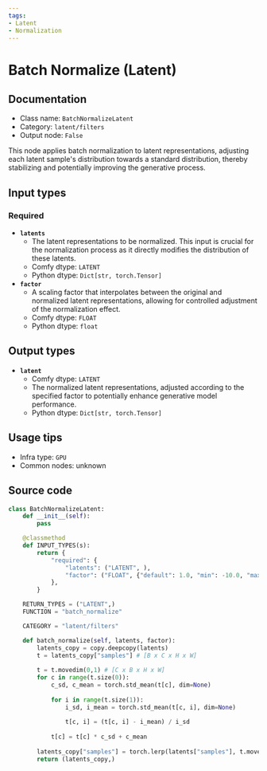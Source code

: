 ```yaml
---
tags:
- Latent
- Normalization
---
```


# Batch Normalize (Latent)
## Documentation
- Class name: `BatchNormalizeLatent`
- Category: `latent/filters`
- Output node: `False`

This node applies batch normalization to latent representations, adjusting each latent sample's distribution towards a standard distribution, thereby stabilizing and potentially improving the generative process.
## Input types
### Required
- **`latents`**
    - The latent representations to be normalized. This input is crucial for the normalization process as it directly modifies the distribution of these latents.
    - Comfy dtype: `LATENT`
    - Python dtype: `Dict[str, torch.Tensor]`
- **`factor`**
    - A scaling factor that interpolates between the original and normalized latent representations, allowing for controlled adjustment of the normalization effect.
    - Comfy dtype: `FLOAT`
    - Python dtype: `float`
## Output types
- **`latent`**
    - Comfy dtype: `LATENT`
    - The normalized latent representations, adjusted according to the specified factor to potentially enhance generative model performance.
    - Python dtype: `Dict[str, torch.Tensor]`
## Usage tips
- Infra type: `GPU`
- Common nodes: unknown


## Source code
```python
class BatchNormalizeLatent:
    def __init__(self):
        pass

    @classmethod
    def INPUT_TYPES(s):
        return {
            "required": {
                "latents": ("LATENT", ),
                "factor": ("FLOAT", {"default": 1.0, "min": -10.0, "max": 10.0, "step": 0.01,  "round": 0.01}),
            },
        }

    RETURN_TYPES = ("LATENT",)
    FUNCTION = "batch_normalize"

    CATEGORY = "latent/filters"

    def batch_normalize(self, latents, factor):
        latents_copy = copy.deepcopy(latents)
        t = latents_copy["samples"] # [B x C x H x W]
        
        t = t.movedim(0,1) # [C x B x H x W]
        for c in range(t.size(0)):
            c_sd, c_mean = torch.std_mean(t[c], dim=None)
            
            for i in range(t.size(1)):
                i_sd, i_mean = torch.std_mean(t[c, i], dim=None)
                
                t[c, i] = (t[c, i] - i_mean) / i_sd
            
            t[c] = t[c] * c_sd + c_mean
        
        latents_copy["samples"] = torch.lerp(latents["samples"], t.movedim(1,0), factor) # [B x C x H x W]
        return (latents_copy,)

```
